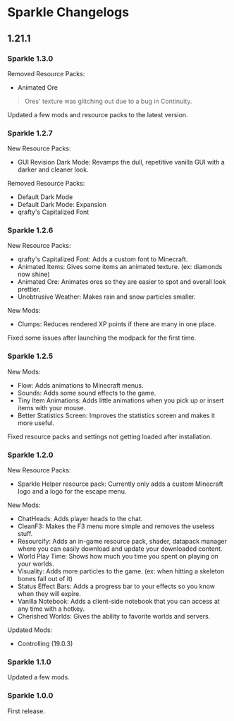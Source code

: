 # Sparkle Changelogs

## 1.21.1

### Sparkle 1.3.0

Removed Resource Packs:
- Animated Ore
> Ores' texture was glitching out due to a bug in Continuity.

Updated a few mods and resource packs to the latest version. 

### Sparkle 1.2.7

New Resource Packs:
- GUI Revision Dark Mode: Revamps the dull, repetitive vanilla GUI with a darker and cleaner look.

Removed Resource Packs:
- Default Dark Mode
- Default Dark Mode: Expansion
- qrafty's Capitalized Font

### Sparkle 1.2.6

New Resource Packs:
- qrafty's Capitalized Font: Adds a custom font to Minecraft.
- Animated Items: Gives some items an animated texture. (ex: diamonds now shine)
- Animated Ore: Animates ores so they are easier to spot and overall look prettier.
- Unobtrusive Weather: Makes rain and snow particles smaller.

New Mods:
- Clumps: Reduces rendered XP points if there are many in one place.

Fixed some issues after launching the modpack for the first time.

### Sparkle 1.2.5

New Mods:
- Flow: Adds animations to Minecraft menus.
- Sounds: Adds some sound effects to the game.
- Tiny Item Animations: Adds little animations when you pick up or insert items with your mouse.
- Better Statistics Screen: Improves the statistics screen and makes it more useful.

Fixed resource packs and settings not getting loaded after installation.

### Sparkle 1.2.0
New Resource Packs:
- Sparkle Helper resource pack: Currently only adds a custom Minecraft logo and a logo for the escape menu.

New Mods:
- ChatHeads: Adds player heads to the chat.
- CleanF3: Makes the F3 menu more simple and removes the useless stuff.
- Resourcify: Adds an in-game resource pack, shader, datapack manager where you can easily download and update your downloaded content.
- World Play Time: Shows how much you time you spent on playing on your worlds.
- Visuality: Adds more particles to the game. (ex: when hitting a skeleton bones fall out of it)
- Status Effect Bars: Adds a progress bar to your effects so you know when they will expire.
- Vanilla Notebook: Adds a client-side notebook that you can access at any time with a hotkey.
- Cherished Worlds: Gives the ability to favorite worlds and servers.

Updated Mods:
- Controlling (19.0.3)

### Sparkle 1.1.0
Updated a few mods.

### Sparkle 1.0.0
First release.
